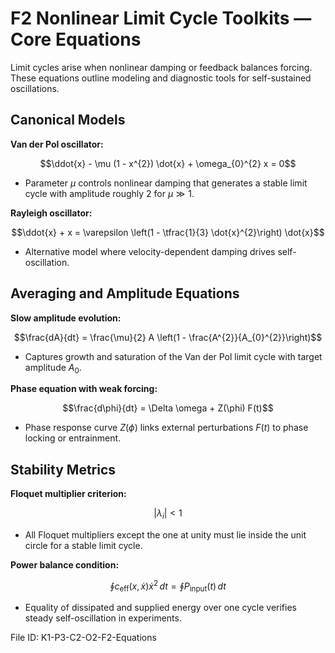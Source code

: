 # F2 Nonlinear Limit Cycle Toolkits — Core Equations

Limit cycles arise when nonlinear damping or feedback balances forcing. These equations outline modeling and diagnostic tools for self-sustained oscillations.

## Canonical Models
**Van der Pol oscillator:**

$$\ddot{x} - \mu (1 - x^{2}) \dot{x} + \omega_{0}^{2} x = 0$$

- Parameter $\mu$ controls nonlinear damping that generates a stable limit cycle with amplitude roughly $2$ for $\mu \gg 1$.

**Rayleigh oscillator:**

$$\ddot{x} + x = \varepsilon \left(1 - \tfrac{1}{3} \dot{x}^{2}\right) \dot{x}$$

- Alternative model where velocity-dependent damping drives self-oscillation.

## Averaging and Amplitude Equations
**Slow amplitude evolution:**

$$\frac{dA}{dt} = \frac{\mu}{2} A \left(1 - \frac{A^{2}}{A_{0}^{2}}\right)$$

- Captures growth and saturation of the Van der Pol limit cycle with target amplitude $A_{0}$.

**Phase equation with weak forcing:**

$$\frac{d\phi}{dt} = \Delta \omega + Z(\phi) F(t)$$

- Phase response curve $Z(\phi)$ links external perturbations $F(t)$ to phase locking or entrainment.

## Stability Metrics
**Floquet multiplier criterion:**

$$|\lambda_{i}| < 1$$

- All Floquet multipliers except the one at unity must lie inside the unit circle for a stable limit cycle.

**Power balance condition:**

$$\oint c_{\text{eff}}(x, \dot{x}) \dot{x}^{2}\, dt = \oint P_{\text{input}}(t)\, dt$$

- Equality of dissipated and supplied energy over one cycle verifies steady self-oscillation in experiments.

File ID: K1-P3-C2-O2-F2-Equations
